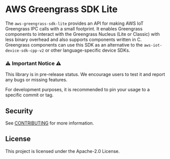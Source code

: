 # AWS Greengrass SDK Lite

The `aws-greengrass-sdk-lite` provides an API for making AWS IoT Greengrass IPC
calls with a small footprint. It enables Greengrass components to interact with
the Greengrass Nucleus (Lite or Classic) with less binary overhead and also
supports components written in C. Greengrass components can use this SDK as an
alternative to the `aws-iot-device-sdk-cpp-v2` or other language-specific device
SDKs.

### ⚠️ Important Notice ⚠️

This library is in pre-release status. We encourage users to test it and report
any bugs or missing features.

For development purposes, it is recommended to pin your usage to a specific
commit or tag.

## Security

See [CONTRIBUTING](docs/CONTRIBUTING.md#security-issue-notifications) for more
information.

## License

This project is licensed under the Apache-2.0 License.
